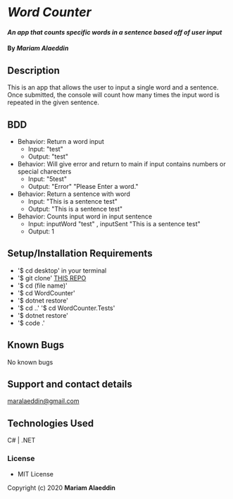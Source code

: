 # _Word Counter_

#### _An app that counts specific words in a sentence based off of user input_

#### By _**Mariam Alaeddin**_

## Description

This is an app that allows the user to input a single word and a sentence.  Once submitted, the console will count how many times the input word is repeated in the given sentence.

## BDD
* Behavior: Return a word input
    * Input: "test"
    * Output: "test"
* Behavior: Will give error and return to main if input contains numbers or special charecters
    * Input: "5test"
    * Output: "Error" "Please Enter a word."
* Behavior: Return a sentence with word
    * Input: "This is a sentence test"
    * Output: "This is a sentence test"
* Behavior: Counts input word in input sentence
    * Input: inputWord "test" , inputSent "This is a sentence test"
    * Output: 1

## Setup/Installation Requirements

* '$ cd desktop' in your terminal
* '$ git clone' [THIS REPO](https://github.com/MMAlaeddin/WordCounter)
* '$ cd (file name)'
* '$ cd WordCounter'
* '$ dotnet restore'
* '$ cd ..' '$ cd WordCounter.Tests'
* '$ dotnet restore'
* '$ code .'

## Known Bugs

No known bugs

## Support and contact details

maralaeddin@gmail.com

## Technologies Used

C# | .NET

### License

* MIT License 

Copyright (c) 2020 **Mariam Alaeddin**